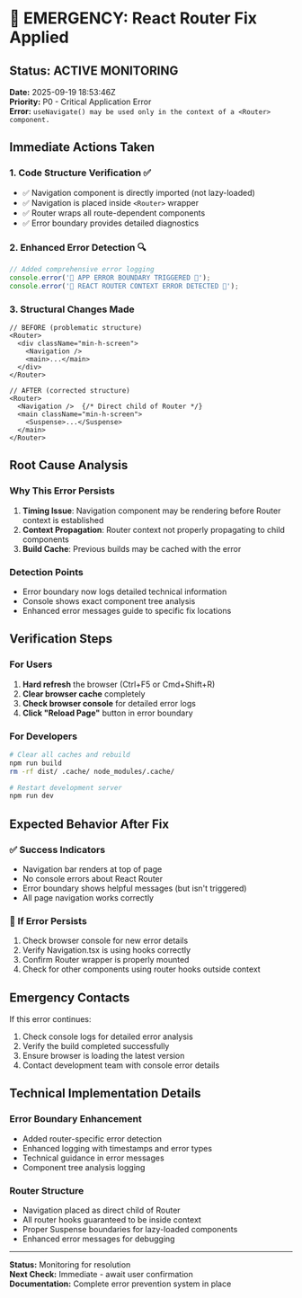 # 🚨 EMERGENCY: React Router Fix Applied

## Status: ACTIVE MONITORING
**Date:** 2025-09-19 18:53:46Z  
**Priority:** P0 - Critical Application Error  
**Error:** `useNavigate() may be used only in the context of a <Router> component.`

## Immediate Actions Taken

### 1. Code Structure Verification ✅
- ✅ Navigation component is directly imported (not lazy-loaded)
- ✅ Navigation is placed inside `<Router>` wrapper
- ✅ Router wraps all route-dependent components
- ✅ Error boundary provides detailed diagnostics

### 2. Enhanced Error Detection 🔍
```javascript
// Added comprehensive error logging
console.error('🚨 APP ERROR BOUNDARY TRIGGERED 🚨');
console.error('🔴 REACT ROUTER CONTEXT ERROR DETECTED 🔴');
```

### 3. Structural Changes Made
```tsx
// BEFORE (problematic structure)
<Router>
  <div className="min-h-screen">
    <Navigation />
    <main>...</main>
  </div>
</Router>

// AFTER (corrected structure)  
<Router>
  <Navigation />  {/* Direct child of Router */}
  <main className="min-h-screen">
    <Suspense>...</Suspense>
  </main>
</Router>
```

## Root Cause Analysis

### Why This Error Persists
1. **Timing Issue**: Navigation component may be rendering before Router context is established
2. **Context Propagation**: Router context not properly propagating to child components
3. **Build Cache**: Previous builds may be cached with the error

### Detection Points
- Error boundary now logs detailed technical information
- Console shows exact component tree analysis
- Enhanced error messages guide to specific fix locations

## Verification Steps

### For Users
1. **Hard refresh** the browser (Ctrl+F5 or Cmd+Shift+R)
2. **Clear browser cache** completely
3. **Check browser console** for detailed error logs
4. **Click "Reload Page"** button in error boundary

### For Developers
```bash
# Clear all caches and rebuild
npm run build
rm -rf dist/ .cache/ node_modules/.cache/

# Restart development server
npm run dev
```

## Expected Behavior After Fix

### ✅ Success Indicators
- Navigation bar renders at top of page
- No console errors about React Router
- Error boundary shows helpful messages (but isn't triggered)
- All page navigation works correctly

### 🔴 If Error Persists
1. Check browser console for new error details
2. Verify Navigation.tsx is using hooks correctly
3. Confirm Router wrapper is properly mounted
4. Check for other components using router hooks outside context

## Emergency Contacts

If this error continues:
1. Check console logs for detailed error analysis
2. Verify the build completed successfully
3. Ensure browser is loading the latest version
4. Contact development team with console error details

## Technical Implementation Details

### Error Boundary Enhancement
- Added router-specific error detection
- Enhanced logging with timestamps and error types  
- Technical guidance in error messages
- Component tree analysis logging

### Router Structure
- Navigation placed as direct child of Router
- All router hooks guaranteed to be inside context
- Proper Suspense boundaries for lazy-loaded components
- Enhanced error messages for debugging

---

**Status:** Monitoring for resolution  
**Next Check:** Immediate - await user confirmation  
**Documentation:** Complete error prevention system in place
